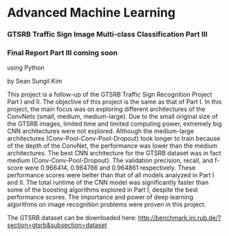 # Advanced Machine Learning

### GTSRB Traffic Sign Image Multi-class Classification Part III
### Final Report Part III coming soon
using Python

by Sean Sungil Kim

This project is a follow-up of the GTSRB Traffic Sign Recognition Project Part I and II. The objective of this project is the same as that of Part I. In this project, the main focus was on exploring different architectures of the ConvNets (small, medium, medium-large). Due to the small original size of the GTSRB images, limited time and limited computing power, extremely big CNN architectures were not explored. Although the medium-large architectures (Conv-Pool-Conv-Pool-Dropout) took longer to train because of the depth of the ConvNet, the performance was lower than the medium architectures. The best CNN architecture for the GTSRB dataset was in fact medium (Conv-Conv-Pool-Dropout). The validation precision, recall, and f-score were 0.966414, 0.964766 and 0.964861 respectively. These performance scores were better than that of all models analyzed in Part I and II. The total runtime of the CNN model was significantly faster than some of the boosting algorithms explored in Part I, despite the best performance scores. The importance and power of deep learning algorithms on image recognition problems were proven in this project.

The GTSRB dataset can be downloaded here: http://benchmark.ini.rub.de/?section=gtsrb&subsection=dataset
